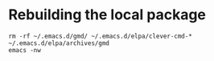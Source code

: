# Rebuilding the local package

```
rm -rf ~/.emacs.d/gmd/ ~/.emacs.d/elpa/clever-cmd-* ~/.emacs.d/elpa/archives/gmd
emacs -nw
```

